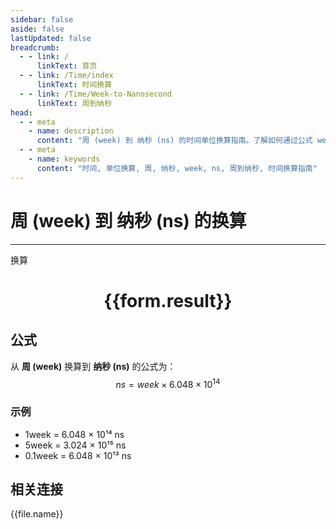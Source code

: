 ```yaml
---
sidebar: false
aside: false
lastUpdated: false
breadcrumb:
  - - link: /
      linkText: 首页
  - - link: /Time/index
      linkText: 时间换算
  - - link: /Time/Week-to-Nanosecond
      linkText: 周到纳秒
head:
  - - meta
    - name: description
      content: "周 (week) 到 纳秒 (ns) 的时间单位换算指南。了解如何通过公式 week × 6.048 × 10¹⁴ 换算为纳秒。"
  - - meta
    - name: keywords
      content: "时间, 单位换算, 周, 纳秒, week, ns, 周到纳秒, 时间换算指南"
---
```

# 周 (week) 到 纳秒 (ns) 的换算

---
<script setup>
import { onMounted, reactive, inject, ref } from 'vue'
import { NButton,NForm ,NFormItem,NInput,NInputNumber,NSelect,NCard,useMessage,NGrid ,NGi  } from 'naive-ui'
import { defineClientComponent } from 'vitepress'
import { Time } from '../../files';

const convert = inject('convert')

const form = reactive({
  number: null,
  result: '',
})

const convertHandler = () => {
  if (form.number !== null && !isNaN(form.number)) {
    const convertedValue = parseFloat(form.number) * 604800000000000
    form.result = `${form.number}week = ${convertedValue.toFixed(0)}ns`
  } else {
    form.result = '请输入有效的数值。'
  }
}
</script>

<n-form size="large" :model="form">
  <n-form-item label="周 (week)">
    <n-input-number v-model:value="form.number" placeholder="输入周" style="width: 100%" />
  </n-form-item>
  <n-form-item>
    <n-button type="primary" @click="convertHandler" block>换算</n-button>
  </n-form-item>
</n-form>

<n-card  embedded :bordered="false" hoverable>
  <div  style="text-align:center">
    <h1>{{form.result}}</h1>
  </div>
</n-card>

## 公式

从 **周 (week)** 换算到 **纳秒 (ns)** 的公式为：
$$ ns = week \times 6.048 \times 10^{14} $$

### 示例
- 1week = 6.048 × 10¹⁴ ns
- 5week = 3.024 × 10¹⁵ ns
- 0.1week = 6.048 × 10¹³ ns
## 相关连接
<n-grid x-gap="12" :cols="4">
  <n-gi v-for="(file, index) in Time" :key="index">
    <n-button
      text
      tag="a"
      :href="file.path"
      type="primary"
    >
      {{file.name}}
    </n-button>
  </n-gi>
</n-grid>